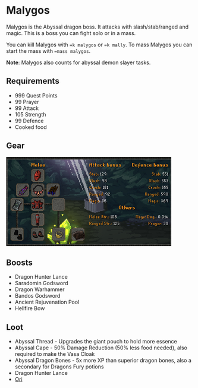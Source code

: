 # Malygos

Malygos is the Abyssal dragon boss. It attacks with slash/stab/ranged and magic. This is a boss you can fight solo or in a mass.

You can kill Malygos with `=k malygos` or `=k mally`. To mass Malygos you can start the mass with `=mass malygos`.

**Note**: Malygos also counts for abyssal demon slayer tasks.

## Requirements

* 999 Quest Points
* 99 Prayer
* 99 Attack
* 105 Strength
* 99 Defence
* Cooked food

## Gear

![BiS Defensive Gear for Malygos](../.gitbook/assets/bis_mally.png)

## Boosts

* Dragon Hunter Lance
* Saradomin Godsword
* Dragon Warhammer
* Bandos Godsword
* Ancient Rejuvenation Pool
* Hellfire Bow 

## Loot

* Abyssal Thread - Upgrades the giant pouch to hold more essence
* Abyssal Cape - 50% Damage Reduction \(50% less food needed\), also required to make the Vasa Cloak
* Abyssal Dragon Bones - 5x more XP than superior dragon bones, also a secondary for Dragons Fury potions
* Dragon Hunter Lance
* [Ori](../custom-items/pets.md#resource-gathering-and-loot-effecting-pets)

